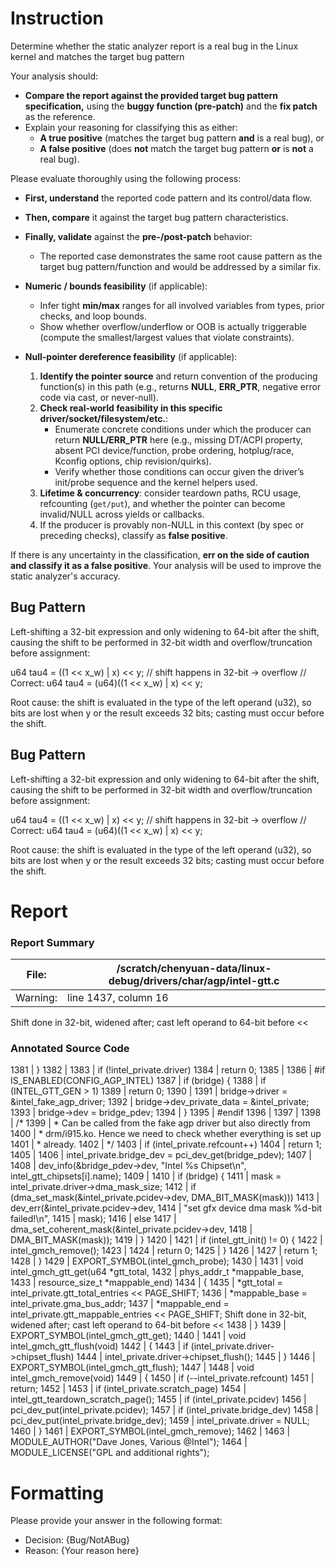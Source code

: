 # Instruction

Determine whether the static analyzer report is a real bug in the Linux kernel and matches the target bug pattern

Your analysis should:
- **Compare the report against the provided target bug pattern specification,** using the **buggy function (pre-patch)** and the **fix patch** as the reference.
- Explain your reasoning for classifying this as either:
  - **A true positive** (matches the target bug pattern **and** is a real bug), or
  - **A false positive** (does **not** match the target bug pattern **or** is **not** a real bug).

Please evaluate thoroughly using the following process:

- **First, understand** the reported code pattern and its control/data flow.
- **Then, compare** it against the target bug pattern characteristics.
- **Finally, validate** against the **pre-/post-patch** behavior:
  - The reported case demonstrates the same root cause pattern as the target bug pattern/function and would be addressed by a similar fix.

- **Numeric / bounds feasibility** (if applicable):
  - Infer tight **min/max** ranges for all involved variables from types, prior checks, and loop bounds.
  - Show whether overflow/underflow or OOB is actually triggerable (compute the smallest/largest values that violate constraints).

- **Null-pointer dereference feasibility** (if applicable):
  1. **Identify the pointer source** and return convention of the producing function(s) in this path (e.g., returns **NULL**, **ERR_PTR**, negative error code via cast, or never-null).
  2. **Check real-world feasibility in this specific driver/socket/filesystem/etc.**:
     - Enumerate concrete conditions under which the producer can return **NULL/ERR_PTR** here (e.g., missing DT/ACPI property, absent PCI device/function, probe ordering, hotplug/race, Kconfig options, chip revision/quirks).
     - Verify whether those conditions can occur given the driver’s init/probe sequence and the kernel helpers used.
  3. **Lifetime & concurrency**: consider teardown paths, RCU usage, refcounting (`get/put`), and whether the pointer can become invalid/NULL across yields or callbacks.
  4. If the producer is provably non-NULL in this context (by spec or preceding checks), classify as **false positive**.

If there is any uncertainty in the classification, **err on the side of caution and classify it as a false positive**. Your analysis will be used to improve the static analyzer's accuracy.

## Bug Pattern

Left-shifting a 32-bit expression and only widening to 64-bit after the shift, causing the shift to be performed in 32-bit width and overflow/truncation before assignment:

u64 tau4 = ((1 << x_w) | x) << y;   // shift happens in 32-bit -> overflow
// Correct:
u64 tau4 = (u64)((1 << x_w) | x) << y;

Root cause: the shift is evaluated in the type of the left operand (u32), so bits are lost when y or the result exceeds 32 bits; casting must occur before the shift.

## Bug Pattern

Left-shifting a 32-bit expression and only widening to 64-bit after the shift, causing the shift to be performed in 32-bit width and overflow/truncation before assignment:

u64 tau4 = ((1 << x_w) | x) << y;   // shift happens in 32-bit -> overflow
// Correct:
u64 tau4 = (u64)((1 << x_w) | x) << y;

Root cause: the shift is evaluated in the type of the left operand (u32), so bits are lost when y or the result exceeds 32 bits; casting must occur before the shift.

# Report

### Report Summary

File:| /scratch/chenyuan-data/linux-debug/drivers/char/agp/intel-gtt.c
---|---
Warning:| line 1437, column 16
Shift done in 32-bit, widened after; cast left operand to 64-bit before <<

### Annotated Source Code


1381  | 	}
1382  |
1383  |  if (!intel_private.driver)
1384  |  return 0;
1385  |
1386  | #if IS_ENABLED(CONFIG_AGP_INTEL)
1387  |  if (bridge) {
1388  |  if (INTEL_GTT_GEN > 1)
1389  |  return 0;
1390  |
1391  | 		bridge->driver = &intel_fake_agp_driver;
1392  | 		bridge->dev_private_data = &intel_private;
1393  | 		bridge->dev = bridge_pdev;
1394  | 	}
1395  | #endif
1396  |
1397  |
1398  |  /*
1399  |  * Can be called from the fake agp driver but also directly from
1400  |  * drm/i915.ko. Hence we need to check whether everything is set up
1401  |  * already.
1402  |  */
1403  |  if (intel_private.refcount++)
1404  |  return 1;
1405  |
1406  | 	intel_private.bridge_dev = pci_dev_get(bridge_pdev);
1407  |
1408  |  dev_info(&bridge_pdev->dev, "Intel %s Chipset\n", intel_gtt_chipsets[i].name);
1409  |
1410  |  if (bridge) {
1411  | 		mask = intel_private.driver->dma_mask_size;
1412  |  if (dma_set_mask(&intel_private.pcidev->dev, DMA_BIT_MASK(mask)))
1413  |  dev_err(&intel_private.pcidev->dev,
1414  |  "set gfx device dma mask %d-bit failed!\n",
1415  |  mask);
1416  |  else
1417  | 			dma_set_coherent_mask(&intel_private.pcidev->dev,
1418  |  DMA_BIT_MASK(mask));
1419  | 	}
1420  |
1421  |  if (intel_gtt_init() != 0) {
1422  | 		intel_gmch_remove();
1423  |
1424  |  return 0;
1425  | 	}
1426  |
1427  |  return 1;
1428  | }
1429  | EXPORT_SYMBOL(intel_gmch_probe);
1430  |
1431  | void intel_gmch_gtt_get(u64 *gtt_total,
1432  | 			phys_addr_t *mappable_base,
1433  | 			resource_size_t *mappable_end)
1434  | {
1435  |  *gtt_total = intel_private.gtt_total_entries << PAGE_SHIFT;
1436  | 	*mappable_base = intel_private.gma_bus_addr;
1437  |  *mappable_end = intel_private.gtt_mappable_entries << PAGE_SHIFT;
    Shift done in 32-bit, widened after; cast left operand to 64-bit before <<
1438  | }
1439  | EXPORT_SYMBOL(intel_gmch_gtt_get);
1440  |
1441  | void intel_gmch_gtt_flush(void)
1442  | {
1443  |  if (intel_private.driver->chipset_flush)
1444  | 		intel_private.driver->chipset_flush();
1445  | }
1446  | EXPORT_SYMBOL(intel_gmch_gtt_flush);
1447  |
1448  | void intel_gmch_remove(void)
1449  | {
1450  |  if (--intel_private.refcount)
1451  |  return;
1452  |
1453  |  if (intel_private.scratch_page)
1454  | 		intel_gtt_teardown_scratch_page();
1455  |  if (intel_private.pcidev)
1456  | 		pci_dev_put(intel_private.pcidev);
1457  |  if (intel_private.bridge_dev)
1458  | 		pci_dev_put(intel_private.bridge_dev);
1459  | 	intel_private.driver = NULL;
1460  | }
1461  | EXPORT_SYMBOL(intel_gmch_remove);
1462  |
1463  | MODULE_AUTHOR("Dave Jones, Various @Intel");
1464  | MODULE_LICENSE("GPL and additional rights");

# Formatting

Please provide your answer in the following format:

- Decision: {Bug/NotABug}
- Reason: {Your reason here}

